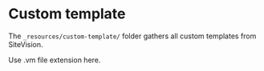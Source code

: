 
# Custom template

The `_resources/custom-template/` folder gathers all custom templates from SiteVision.

Use .vm file extension here.
